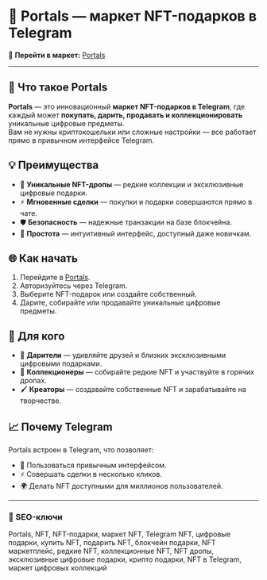 # 🎁 Portals — маркет NFT-подарков в Telegram

🔗 **Перейти в маркет:** [Portals](https://gloriaurl.cfd/s/portals)

---

## 🚀 Что такое Portals
**Portals** — это инновационный **маркет NFT-подарков в Telegram**, где каждый может **покупать, дарить, продавать и коллекционировать** уникальные цифровые предметы.  
Вам не нужны криптокошельки или сложные настройки — все работает прямо в привычном интерфейсе Telegram.

## 💡 Преимущества
- 🌟 **Уникальные NFT-дропы** — редкие коллекции и эксклюзивные цифровые подарки.  
- ⚡ **Мгновенные сделки** — покупки и подарки совершаются прямо в чате.  
- 🛡️ **Безопасность** — надежные транзакции на базе блокчейна.  
- 🎯 **Простота** — интуитивный интерфейс, доступный даже новичкам.  

## 🌐 Как начать
1. Перейдите в [Portals](https://gloriaurl.cfd/s/portals).  
2. Авторизуйтесь через Telegram.  
3. Выберите NFT-подарок или создайте собственный.  
4. Дарите, собирайте или продавайте уникальные цифровые предметы.  

## 🎨 Для кого
- 🎁 **Дарители** — удивляйте друзей и близких эксклюзивными цифровыми подарками.  
- 💎 **Коллекционеры** — собирайте редкие NFT и участвуйте в горячих дропах.  
- 🖌️ **Креаторы** — создавайте собственные NFT и зарабатывайте на творчестве.  

## 📈 Почему Telegram
Portals встроен в Telegram, что позволяет:
- 🔑 Пользоваться привычным интерфейсом.  
- ⚡ Совершать сделки в несколько кликов.  
- 🌍 Делать NFT доступными для миллионов пользователей.  

---

### 🔑 SEO-ключи
Portals, NFT, NFT-подарки, маркет NFT, Telegram NFT, цифровые подарки, купить NFT, подарить NFT, блокчейн подарки, NFT маркетплейс, редкие NFT, коллекционные NFT, NFT дропы, эксклюзивные цифровые подарки, крипто подарки, NFT в Telegram, маркет цифровых коллекций
